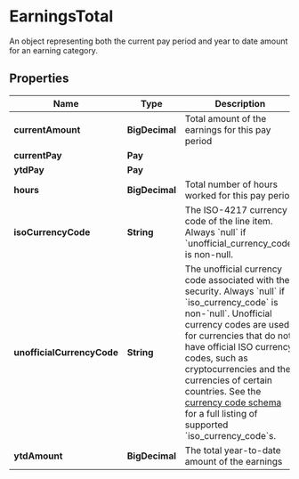 

# EarningsTotal

An object representing both the current pay period and year to date amount for an earning category.

## Properties

| Name | Type | Description | Notes |
|------------ | ------------- | ------------- | -------------|
|**currentAmount** | **BigDecimal** | Total amount of the earnings for this pay period |  [optional] |
|**currentPay** | **Pay** |  |  [optional] |
|**ytdPay** | **Pay** |  |  [optional] |
|**hours** | **BigDecimal** | Total number of hours worked for this pay period |  [optional] |
|**isoCurrencyCode** | **String** | The ISO-4217 currency code of the line item. Always &#x60;null&#x60; if &#x60;unofficial_currency_code&#x60; is non-null. |  [optional] |
|**unofficialCurrencyCode** | **String** | The unofficial currency code associated with the security. Always &#x60;null&#x60; if &#x60;iso_currency_code&#x60; is non-&#x60;null&#x60;. Unofficial currency codes are used for currencies that do not have official ISO currency codes, such as cryptocurrencies and the currencies of certain countries.  See the [currency code schema](https://plaid.com/docs/api/accounts#currency-code-schema) for a full listing of supported &#x60;iso_currency_code&#x60;s. |  [optional] |
|**ytdAmount** | **BigDecimal** | The total year-to-date amount of the earnings |  [optional] |



